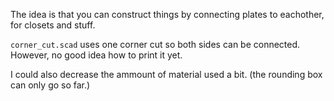 
The idea is that you can construct things by connecting plates to eachother,
for closets and stuff.

`corner_cut.scad` uses one corner cut so both sides can be connected. 
However, no good idea how to print it yet. 

I could also decrease the ammount of material used a bit. 
(the rounding box can only go so far.)
